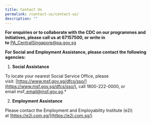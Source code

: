 ```yaml
---
title: Contact Us
permalink: /contact-us/contact-us/
description: ""
---
```

**For enquiries or to collaborate with the CDC on our programmes and initiatives, please call us at 67157500, or write in to** [PA_CentralSingapore@pa.gov.sg](mailto:pa_centralsingapore@pa.gov.sg)

**For Social and Employment Assistance, please contact the following agencies:**

1.  **Social Assistance**

To locate your nearest Social Service Office, please visit: [https://www.msf.gov.sg/dfcs/sso/](https://www.msf.gov.sg/dfcs/sso/), call 1800-222-0000, or email msf\_email@msf.gov.sg.*   

2. **Employment Assistance**

Please contact the Employment and Employability Institute (e2i) at [https://e2i.com.sg/](https://e2i.com.sg/)